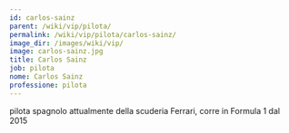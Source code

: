```yaml
---
id: carlos-sainz
parent: /wiki/vip/pilota/
permalink: /wiki/vip/pilota/carlos-sainz/
image_dir: /images/wiki/vip/
image: carlos-sainz.jpg
title: Carlos Sainz
job: pilota
nome: Carlos Sainz
professione: pilota
---
```

pilota spagnolo attualmente della scuderia Ferrari, corre in Formula 1 dal 2015